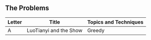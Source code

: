 ## The Problems

|  Letter | Title                     | Topics and Techniques                          |
|---------|---------------------------|-----------------------------|
|  A | LuoTianyi and the Show          | Greedy                        |
